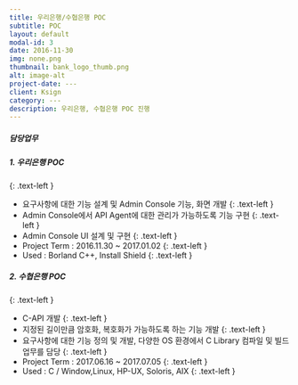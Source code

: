 ```yaml
---
title: 우리은행/수협은행 POC
subtitle: POC
layout: default
modal-id: 3
date: 2016-11-30
img: none.png
thumbnail: bank_logo_thumb.png
alt: image-alt
project-date: ---
client: Ksign
category: ---
description: 우리은행, 수협은행 POC 진행
---
```

##### 담당업무
##### 1. 우리은행 POC 
{: .text-left }
* 요구사항에 대한 기능 설계 및 Admin Console 기능, 화면 개발
{: .text-left }
* Admin Console에서 API Agent에 대한 관리가 가능하도록 기능 구현
{: .text-left }
* Admin Console UI 설계 및 구현
{: .text-left }
* Project Term : 2016.11.30 ~ 2017.01.02
{: .text-left }
* Used : Borland C++, Install Shield
{: .text-left }
##### 2. 수협은행 POC 
{: .text-left }
* C-API 개발 
{: .text-left }
* 지정된 길이만큼 암호화, 복호화가 가능하도록 하는 기능 개발
{: .text-left }
* 요구사항에 대한 기능 정의 및 개발, 다양한 OS 환경에서 C Library 컴파일 및 빌드 업무를 담당
{: .text-left }
* Project Term : 2017.06.16 ~ 2017.07.05
{: .text-left }
* Used : C / Window,Linux, HP-UX, Soloris, AIX
{: .text-left }